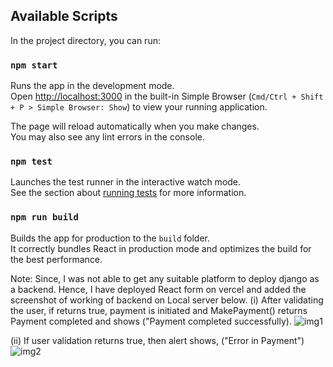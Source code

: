 ## Available Scripts
In the project directory, you can run:

### `npm start`
Runs the app in the development mode.\
Open [http://localhost:3000](http://localhost:3000) in the built-in Simple Browser (`Cmd/Ctrl + Shift + P > Simple Browser: Show`) to view your running application.

The page will reload automatically when you make changes.\
You may also see any lint errors in the console.

### `npm test`
Launches the test runner in the interactive watch mode.\
See the section about [running tests](https://facebook.github.io/create-react-app/docs/running-tests) for more information.

### `npm run build`
Builds the app for production to the `build` folder.\
It correctly bundles React in production mode and optimizes the build for the best performance.

Note: Since, I was not able to get any suitable platform to deploy django as a backend. Hence, I have deployed React form on vercel and added the screenshot of working of backend on Local server below. 
(i) After validating the user, if returns true, payment is initiated and MakePayment() returns Payment completed and shows ("Payment completed successfully).
![img1](https://user-images.githubusercontent.com/70884153/207120515-914b5d5a-32fd-455b-be2b-a05c6dfaa5cc.jpeg)

(ii) If user validation returns true, then alert shows, ("Error in Payment")
![img2](https://user-images.githubusercontent.com/70884153/207120832-219e2682-0a89-4cb4-93ed-5c01ff9c8ace.jpeg)
